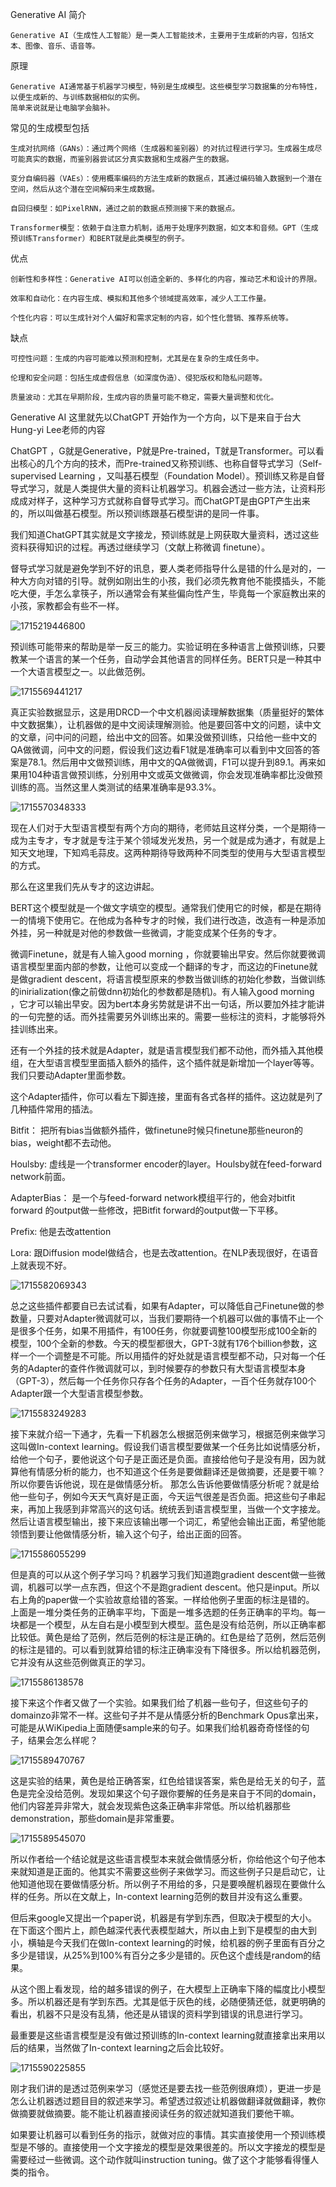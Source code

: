 Generative AI 简介

    Generative AI（生成性人工智能）是一类人工智能技术，主要用于生成新的内容，包括文本、图像、音乐、语音等。

原理

    Generative AI通常基于机器学习模型，特别是生成模型。这些模型学习数据集的分布特性，以便生成新的、与训练数据相似的实例。
    简单来说就是让电脑学会脑补。

常见的生成模型包括
  
    生成对抗网络（GANs）：通过两个网络（生成器和鉴别器）的对抗过程进行学习。生成器生成尽可能真实的数据，而鉴别器尝试区分真实数据和生成器产生的数据。

    变分自编码器（VAEs）：使用概率编码的方法生成新的数据点，其通过编码输入数据到一个潜在空间，然后从这个潜在空间解码来生成数据。

    自回归模型：如PixelRNN，通过之前的数据点预测接下来的数据点。

    Transformer模型：依赖于自注意力机制，适用于处理序列数据，如文本和音频。GPT（生成预训练Transformer）和BERT就是此类模型的例子。

优点

    创新性和多样性：Generative AI可以创造全新的、多样化的内容，推动艺术和设计的界限。

    效率和自动化：在内容生成、模拟和其他多个领域提高效率，减少人工工作量。

    个性化内容：可以生成针对个人偏好和需求定制的内容，如个性化营销、推荐系统等。

缺点

    可控性问题：生成的内容可能难以预测和控制，尤其是在复杂的生成任务中。

    伦理和安全问题：包括生成虚假信息（如深度伪造）、侵犯版权和隐私问题等。

    质量波动：尤其在早期阶段，生成内容的质量可能不稳定，需要大量调整和优化。

Generative AI 这里就先以ChatGPT 开始作为一个方向，以下是来自于台大Hung-yi Lee老师的内容

ChatGPT ，G就是Generative，P就是Pre-trained，T就是Transformer。可以看出核心的几个方向的技术，而Pre-trained又称预训练、也称自督导式学习（Self-supervised Learning ，又叫基石模型（Foundation Model）。预训练又称是自督导式学习，就是人类提供大量的资料让机器学习。机器会透过一些方法，让资料形成成对样子，这种学习方式就称自督导式学习。而ChatGPT是由GPT产生出来的，所以叫做基石模型。所以预训练跟基石模型讲的是同一件事。

我们知道ChatGPT其实就是文字接龙，预训练就是上网获取大量资料，透过这些资料获得知识的过程。再透过继续学习（文献上称微调 finetune）。

督导式学习就是避免学到不好的讯息，要人类老师指导什么是错的什么是对的，一种大方向对错的引导。就例如刚出生的小孩，我们必须先教育他不能摸插头，不能吃大便，手怎么拿筷子，所以通常会有某些偏向性产生，毕竟每一个家庭教出来的小孩，家教都会有些不一样。

![1715219446800](https://github.com/joycelai140420/MachineLearning/assets/167413809/7f5a0590-b92d-40e6-a4c2-054948bf3f95)

预训练可能带来的帮助是举一反三的能力。实验证明在多种语言上做预训练，只要教某一个语言的某一个任务，自动学会其他语言的同样任务。BERT只是一种其中一个大语言模型之一。以此做范例。

![1715569441217](https://github.com/joycelai140420/MachineLearning/assets/167413809/b9366330-d063-4963-ad35-c10f2d5cf3d8)

真正实验数据显示，这是用DRCD一个中文机器阅读理解数据集（质量挺好的繁体中文数据集），让机器做的是中文阅读理解测验。他是要回答中文的问题，读中文的文章，问中问的问题，给出中文的回答。如果没做预训练，只给他一些中文的QA做微调，问中文的问题，假设我们这边看F1就是准确率可以看到中文回答的答案是78.1。然后用中文做预训练，用中文的QA做微调，F1可以提升到89.1。再来如果用104种语言做预训练，分别用中文或英文做微调，你会发现准确率都比没做预训练的高。当然这里人类测试的结果准确率是93.3%。

![1715570348333](https://github.com/joycelai140420/MachineLearning/assets/167413809/8c6afe7a-138f-464e-be9c-89361059dffe)

现在人们对于大型语言模型有两个方向的期待，老师姑且这样分类，一个是期待一成为主专才，专才就是专注于某个领域发光发热，另一个就是成为通才，有就是上知天文地理，下知鸡毛蒜皮。这两种期待导致两种不同类型的使用与大型语言模型的方式。

那么在这里我们先从专才的这边讲起。

BERT这个模型就是一个做文字填空的模型。通常我们使用它的时候，都是在期待一的情境下使用它。在他成为各种专才的时候，我们进行改造，改造有一种是添加外挂，另一种就是对他的参数做一些微调，才能变成某个任务的专才。

微调Finetune，就是有人输入good morning ，你就要输出早安。然后你就要微调语言模型里面内部的参数，让他可以变成一个翻译的专才，而这边的Finetune就是做gradient descent，将语言模型原来的参数当做训练的初始化参数，当做训练的inirialization(像之前做dnn初始化的参数都是随机)。有人输入good morning ，它才可以输出早安。因为bert本身劣势就是讲不出一句话，所以要加外挂才能讲的一句完整的话。而外挂需要另外训练出来的。需要一些标注的资料，才能够将外挂训练出来。

还有一个外挂的技术就是Adapter，就是语言模型我们都不动他，而外插入其他模组，在大型语言模型里面插入额外的插件，这个插件就是新增加一个layer等等。我们只要动Adapter里面参数。

这个Adapter插件，你可以看左下脚连接，里面有各式各样的插件。这边就是列了几种插件常用的插法。

Bitfit：
        把所有bias当做额外插件，做finetune时候只finetune那些neuron的bias，weight都不去动他。

Houlsby:
        虚线是一个transformer encoder的layer。Houlsby就在feed-forward network前面。

AdapterBias：
        是一个与feed-forward network模组平行的，他会对bitfit forward 的output做一些修改，把Bitfit forward的output做一下平移。

Prefix:
        他是去改attention

Lora:
        跟Diffusion model做结合，也是去改attention。在NLP表现很好，在语音上就表现不好。


![1715582069343](https://github.com/joycelai140420/MachineLearning/assets/167413809/0e04eea7-c622-44f2-ad50-32e333b9530f)

总之这些插件都要自已去试试看，如果有Adapter，可以降低自己Finetune做的参数量，只要对Adapter微调就可以，当我们要期待一个机器可以做的事情不止一个是很多个任务，如果不用插件，有100任务，你就要调整100模型形成100全新的模型，100个全新的参数。今天的模型都很大，GPT-3就有176个billion参数，这样一个一个调整是不可能。所以用插件的好处就是语言模型都不动，只对每一个任务的Adapter的查件作微调就可以，到时候要存的参数只有大型语言模型本身（GPT-3），然后每一个任务你只存各个任务的Adapter，一百个任务就存100个Adapter跟一个大型语言模型参数。

![1715583249283](https://github.com/joycelai140420/MachineLearning/assets/167413809/0853d6fd-e1e1-418e-8740-3e317a492c6f)

接下来就介绍一下通才，先看一下机器怎么根据范例来做学习，根据范例来做学习这叫做In-context learning。假设我们语言模型要做某一个任务比如说情感分析，给他一个句子，要他说这个句子是正面还是负面。直接给他句子是没有用，因为就算他有情感分析的能力，也不知道这个任务是要做翻译还是做摘要，还是要干嘛？所以你要告诉他说，现在是做情感分析。
那怎么告诉他要做情感分析呢？就是给他一些句子，例如今天天气真好是正面，今天运气很差是否负面。把这些句子串起来，再加上我感到非常高兴的这句话。统统丢到语言模型里，当做一个文字接龙。然后让语言模型输出，接下来应该输出哪一个词汇，希望他会输出正面，希望他能领悟到要让他做情感分析，输入这个句子，给出正面的回答。

![1715586055299](https://github.com/joycelai140420/MachineLearning/assets/167413809/3dca03fd-5907-4392-a546-8d3a5aa46dc3)

但是真的可以从这个例子学习吗？机器学习我们知道跑gradient descent做一些微调，机器可以学一点东西，但这个不是跑gradient descent。他只是input。所以右上角的paper做一个实验故意给错的答案。一样给他例子里面的标注是错的。
上面是一堆分类任务的正确率平均，下面是一堆多选题的任务正确率的平均。每一块都是一个模型，从左自右是小模型到大模型。蓝色是没有给范例，所以正确率都比较低。黄色是给了范例，然后范例的标注是正确的。红色是给了范例，然后范例的标注是错的。可以看到就算给错的标注正确率没有下降很多。所以给机器范例，它并没有从这些范例做真正的学习。

![1715586138578](https://github.com/joycelai140420/MachineLearning/assets/167413809/77487dff-d491-4c67-820b-dea73fb4e780)

接下来这个作者又做了一个实验。如果我们给了机器一些句子，但这些句子的domainzo非常不一样。这些句子并不是从情感分析的Benchmark Opus拿出来，可能是从WiKipedia上面随便sample来的句子。如果我们给机器奇奇怪怪的句子，结果会怎么样呢？

![1715589470767](https://github.com/joycelai140420/MachineLearning/assets/167413809/a097aed0-240b-4330-a5d5-b2e2088c76a8)

这是实验的结果，黄色是给正确答案，红色给错误答案，紫色是给无关的句子，蓝色是完全没给范例。发现如果这个句子跟你要解的任务是来自于不同的domain，他们内容差异非常大，就会发现紫色这条正确率非常低。所以给机器那些demonstration，那些domain是非常重要。

![1715589545070](https://github.com/joycelai140420/MachineLearning/assets/167413809/6ee1aa40-ce6c-4a2e-81f4-c8f710bc98bb)

所以作者给一个结论就是这些语言模型本来就会做情感分析，你给他这个句子他本来就知道是正面的。他其实不需要这些例子来做学习。而这些例子只是启动它，让他知道他现在要做情感分析。所以例子不用给的多，只是要唤醒机器现在要做什么样的任务。所以在文献上，In-context learning范例的数目并没有这么重要。

但后来google又提出一个paper说，机器是有学到东西，但取决于模型的大小。在下面这个图片上，颜色越深代表代表模型越大，所以由上到下是模型的由大到小，横轴是今天我们在做In-context learning的时候，给机器的例子里面有百分之多少是错误，从25%到100%有百分之多少是错的。灰色这个虚线是random的结果。

从这个图上看发现，给的越多错误的例子，在大模型上正确率下降的幅度比小模型多。所以机器还是有学到东西。尤其是低于灰色的线，必随便猜还低，就更明确的看出，机器不只是没有乱猜，他还是从错误的资料学到错误的讯息进行学习。

最重要是这些语言模型是没有做过预训练的In-context learning就直接拿出来用以后的结果，当然做了In-context learning之后会比较好。

![1715590225855](https://github.com/joycelai140420/MachineLearning/assets/167413809/7998ad14-54de-42af-98b1-527de16caf86)

刚才我们讲的是透过范例来学习（感觉还是要去找一些范例很麻烦），更进一步是怎么让机器透过题目目的叙述来学习。希望透过叙述让机器做翻译就做翻译，教你做摘要就做摘要。能不能让机器直接阅读任务的叙述就知道我们要他干嘛。

如果要让机器可以看到任务的指示，就做对应的事情。其实直接使用一个预训练模型是不够的。直接使用一个文字接龙的模型是效果很差的。所以文字接龙的模型是需要经过一些微调。这个动作就叫instruction tuning。做了这个才能够看得懂人类的指令。




